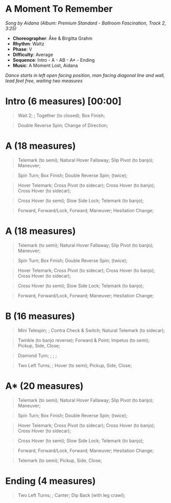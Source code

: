 # A Moment To Remember
*Song by Aidana (Album: Premium Standard - Ballroom Fascination, Track 2, 3:25)*

* **Choreographer**: Åke & Birgitta Grahm
* **Rhythm**: Waltz
* **Phase**: V
* **Difficulty**: Average
* **Sequence**: Intro - A - AB - A* - Ending
* **Music**: A Moment Lost, Aidana

*Dance starts in left open facing position, man facing diagonal line and wall, lead feet free, waiting two measures*

# Intro (6 measures) [00:00]

> Wait 2; ; Together (to closed); Box Finish;

> Double Reverse Spin; Change of Direction;

# A (18 measures)

> Telemark (to semi); Natural Hover Fallaway; Slip Pivot (to banjo); Maneuver;

> Spin Turn; Box Finish; Double Reverse Spin; (twice);

> Hover Telemark; Cross Pivot (to sidecar); Cross Hover (to banjo); Cross Hover (to sidecar);

> Cross Hover (to semi); Slow Side Lock; Telemark (to banjo);

> Forward, Forward/Lock, Forward; Maneuver; Hesitation Change;

# A (18 measures)

> Telemark (to semi); Natural Hover Fallaway; Slip Pivot (to banjo); Maneuver;

> Spin Turn; Box Finish; Double Reverse Spin; (twice);

> Hover Telemark; Cross Pivot (to sidecar); Cross Hover (to banjo); Cross Hover (to sidecar);

> Cross Hover (to semi); Slow Side Lock; Telemark (to banjo);

> Forward, Forward/Lock, Forward; Maneuver; Hesitation Change;

# B (16 measures)

> Mini Telespin; ; Contra Check & Switch; Natural Telemark (to sidecar);

> Twinkle (to banjo reverse); Forward & Point; Impetus (to semi); Pickup, Side, Close;

> Diamond Turn; ; ; ;

> Two Left Turns; ; Hover (to semi); Pickup, Side, Close;

# A* (20 measures)

> Telemark (to semi); Natural Hover Fallaway; Slip Pivot (to banjo); Maneuver;

> Spin Turn; Box Finish; Double Reverse Spin; (twice);

> Hover Telemark; Cross Pivot (to sidecar); Cross Hover (to banjo); Cross Hover (to sidecar);

> Cross Hover (to semi); Slow Side Lock; Telemark (to banjo);

> Forward, Forward/Lock, Forward; Maneuver; Hesitation Change;

> Telemark (to semi); Pickup, Side, Close;

# Ending (4 measures)

> Two Left Turns; ; Canter; Dip Back (with leg crawl);